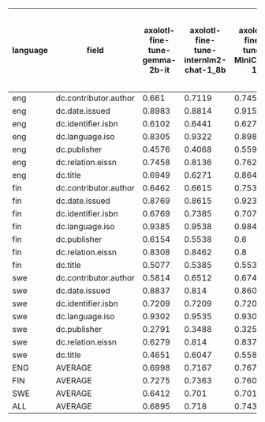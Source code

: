 | language   | field                 |   axolotl-fine-tune-gemma-2b-it |   axolotl-fine-tune-internlm2-chat-1_8b |   axolotl-fine-tune-MiniChat-1 | axolotl-fine-tune-Nous-Hermes-2-Mistral-7B-DPO   |   axolotl-fine-tune-rocket-3B | axolotl-fine-tune-stablelm-2-zephyr-1_6b   |   axolotl-fine-tune-stablelm-zephyr-3b | axolotl-fine-tune-zephyr-7b   |   baseline-null | ludwig-fine-tune-zephyr-7b   | meteor     |   openai-gpt35-turbo-16k-prompting | openai-gpt3-api-ft   | openai-gpt4-32k-prompting   |
|------------|-----------------------|---------------------------------|-----------------------------------------|--------------------------------|--------------------------------------------------|-------------------------------|--------------------------------------------|----------------------------------------|-------------------------------|-----------------|------------------------------|------------|------------------------------------|----------------------|-----------------------------|
| eng        | dc.contributor.author |                          0.661  |                                  0.7119 |                         0.7458 | **0.8136**                                       |                        0.6271 | 0.7797                                     |                                 0.5085 | 0.7797                        |          0.0508 | 0.7966                       | 0.5763     |                             0.7966 | 0.7966               | 0.7966                      |
| eng        | dc.date.issued        |                          0.8983 |                                  0.8814 |                         0.9153 | **0.9492**                                       |                        0.8814 | 0.8983                                     |                                 0.5254 | **0.9492**                    |          0      | 0.9322                       | 0.7119     |                             0.8136 | 0.8475               | 0.9153                      |
| eng        | dc.identifier.isbn    |                          0.6102 |                                  0.6441 |                         0.6271 | 0.8305                                           |                        0.322  | 0.8136                                     |                                 0.5085 | 0.8305                        |          0.4746 | **0.8814**                   | 0.7966     |                             0.6102 | 0.4576               | 0.6610                      |
| eng        | dc.language.iso       |                          0.8305 |                                  0.9322 |                         0.8983 | **1.0000**                                       |                        0.7797 | 0.9661                                     |                                 0.6271 | 0.9831                        |          0      | 0.9831                       | **1.0000** |                             0.5254 | 0.8983               | 0.9661                      |
| eng        | dc.publisher          |                          0.4576 |                                  0.4068 |                         0.5593 | **0.7627**                                       |                        0.4915 | 0.6780                                     |                                 0.4915 | 0.6441                        |          0.0169 | 0.6780                       | 0.0508     |                             0.5254 | 0.5763               | 0.5593                      |
| eng        | dc.relation.eissn     |                          0.7458 |                                  0.8136 |                         0.7627 | **0.9492**                                       |                        0.5254 | 0.9322                                     |                                 0.6949 | 0.8644                        |          0.7288 | 0.9153                       | 0.8475     |                             0.8983 | 0.8983               | 0.9322                      |
| eng        | dc.title              |                          0.6949 |                                  0.6271 |                         0.8644 | **0.8983**                                       |                        0.7288 | 0.8475                                     |                                 0.6441 | **0.8983**                    |          0      | 0.8644                       | 0.5763     |                             0.8475 | 0.8136               | **0.8983**                  |
| fin        | dc.contributor.author |                          0.6462 |                                  0.6615 |                         0.7538 | **0.9077**                                       |                        0.5846 | 0.7692                                     |                                 0.4615 | 0.7846                        |          0.2    | 0.7692                       | 0.7077     |                             0.7385 | 0.7231               | 0.7385                      |
| fin        | dc.date.issued        |                          0.8769 |                                  0.8615 |                         0.9231 | 0.9231                                           |                        0.8154 | 0.9231                                     |                                 0.6154 | **0.9385**                    |          0      | **0.9385**                   | 0.7846     |                             0.8154 | 0.9077               | 0.9231                      |
| fin        | dc.identifier.isbn    |                          0.6769 |                                  0.7385 |                         0.7077 | **0.9077**                                       |                        0.3846 | 0.8769                                     |                                 0.6769 | **0.9077**                    |          0.6308 | 0.8769                       | 0.7538     |                             0.7385 | 0.5692               | 0.8462                      |
| fin        | dc.language.iso       |                          0.9385 |                                  0.9538 |                         0.9846 | 0.9846                                           |                        0.8923 | 0.9846                                     |                                 0.7692 | **1.0000**                    |          0      | 0.9846                       | 0.9538     |                             0.6923 | 0.9538               | **1.0000**                  |
| fin        | dc.publisher          |                          0.6154 |                                  0.5538 |                         0.6    | **0.8615**                                       |                        0.6    | 0.8154                                     |                                 0.2923 | 0.7538                        |          0.0308 | 0.7692                       | 0.2000     |                             0.6615 | 0.7077               | 0.7692                      |
| fin        | dc.relation.eissn     |                          0.8308 |                                  0.8462 |                         0.8    | 0.9385                                           |                        0.6923 | 0.9077                                     |                                 0.7692 | 0.8769                        |          0.7846 | 0.8923                       | 0.8308     |                             0.9385 | 0.9385               | **0.9692**                  |
| fin        | dc.title              |                          0.5077 |                                  0.5385 |                         0.5538 | 0.7692                                           |                        0.4154 | 0.6308                                     |                                 0.3538 | 0.6923                        |          0      | 0.7077                       | 0.4000     |                             0.7077 | 0.6154               | **0.7846**                  |
| swe        | dc.contributor.author |                          0.5814 |                                  0.6512 |                         0.6744 | **0.8837**                                       |                        0.4186 | 0.7674                                     |                                 0.4419 | 0.6279                        |          0.2791 | 0.8140                       | 0.6744     |                             0.7209 | 0.7674               | 0.6279                      |
| swe        | dc.date.issued        |                          0.8837 |                                  0.814  |                         0.8605 | **0.9535**                                       |                        0.7442 | 0.9302                                     |                                 0.5581 | 0.9302                        |          0      | 0.9302                       | 0.6744     |                             0.7209 | 0.9070               | 0.8605                      |
| swe        | dc.identifier.isbn    |                          0.7209 |                                  0.7209 |                         0.7209 | 0.8837                                           |                        0.3721 | 0.8837                                     |                                 0.6279 | 0.8837                        |          0.6744 | **0.9070**                   | **0.9070** |                             0.6977 | 0.6512               | 0.7442                      |
| swe        | dc.language.iso       |                          0.9302 |                                  0.9535 |                         0.9302 | **1.0000**                                       |                        0.7907 | **1.0000**                                 |                                 0.5581 | 0.9767                        |          0      | 0.9302                       | **1.0000** |                             0.6977 | **1.0000**           | 0.9302                      |
| swe        | dc.publisher          |                          0.2791 |                                  0.3488 |                         0.3256 | **0.7209**                                       |                        0.3023 | 0.6977                                     |                                 0.1628 | 0.4419                        |          0.1628 | 0.4884                       | 0.1628     |                             0.3488 | 0.5814               | 0.3488                      |
| swe        | dc.relation.eissn     |                          0.6279 |                                  0.814  |                         0.8372 | **0.9535**                                       |                        0.6512 | 0.9302                                     |                                 0.814  | 0.9070                        |          0.814  | 0.8837                       | 0.9302     |                             0.8837 | 0.8372               | 0.8837                      |
| swe        | dc.title              |                          0.4651 |                                  0.6047 |                         0.5581 | **0.9302**                                       |                        0.4186 | 0.8837                                     |                                 0.2558 | 0.8140                        |          0      | 0.7674                       | 0.3023     |                             0.7674 | 0.6977               | 0.8140                      |
| ENG        | AVERAGE               |                          0.6998 |                                  0.7167 |                         0.7676 | **0.8862**                                       |                        0.6223 | 0.8450                                     |                                 0.5714 | 0.8499                        |          0.1816 | 0.8644                       | 0.6513     |                             0.7167 | 0.7554               | 0.8184                      |
| FIN        | AVERAGE               |                          0.7275 |                                  0.7363 |                         0.7604 | **0.8989**                                       |                        0.6264 | 0.8440                                     |                                 0.5626 | 0.8505                        |          0.2352 | 0.8484                       | 0.6615     |                             0.756  | 0.7736               | 0.8615                      |
| SWE        | AVERAGE               |                          0.6412 |                                  0.701  |                         0.701  | **0.9037**                                       |                        0.5282 | 0.8704                                     |                                 0.4884 | 0.7973                        |          0.2757 | 0.8173                       | 0.6645     |                             0.691  | 0.7774               | 0.7442                      |
| ALL        | AVERAGE               |                          0.6895 |                                  0.718  |                         0.743  | **0.8963**                                       |                        0.5923 | 0.8531                                     |                                 0.5408 | 0.8326                        |          0.2308 | 0.8433                       | 0.6591     |                             0.7213 | 0.7688               | 0.8080                      |
